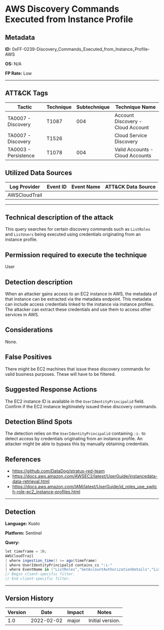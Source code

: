 # AWS Discovery Commands Executed from Instance Profile

## Metadata
**ID:** 0xFF-0239-Discovery_Commands_Executed_from_Instance_Profile-AWS

**OS:** N/A

**FP Rate:** Low

---

## ATT&CK Tags

| Tactic | Technique | Subtechnique | Technique Name |
|---|---|---| --- |
| TA0007 - Discovery | T1087 | 004 | Account Discovery - Cloud Account|
| TA0007 - Discovery | T1526 |  | Cloud Service Discovery|
| TA0003 - Persistence | T1078 | 004 | Valid Accounts - Cloud Accounts|

## Utilized Data Sources

| Log Provider | Event ID | Event Name | ATT&CK Data Source |
|---------|---------|----------|---------|
|AWSCloudTrail||||
---

## Technical description of the attack
​This query searches for certain discovery commands such as `ListRoles` and `ListUsers` being executed using credentials originating from an instance profile.


## Permission required to execute the technique
User

## Detection description
When an attacker gains access to an EC2 instance in AWS, the metadata of that instance can be extracted via the metadata endpoint. This metadata can include access credentials linked to the instance via instance profiles. The attacker can extract these credentials and use them to access other services in AWS.


## Considerations
None.


## False Positives
There might be EC2 machines that issue these discovery commands for valid business purposes. These will have to be filtered.


## Suggested Response Actions
The EC2 instance ID is available in the `UserIdentityPrincipalid` field. Confirm if the EC2 instance legitimately issued these discovery commands.


## Detection Blind Spots
The detection relies on the `UserIdentityPrincipalid` containing `:i-` to detect access by credentials originating from an instance profile. An attacker might be able to bypass this by manually obtaining credentials.


## References
* https://github.com/DataDog/stratus-red-team
* https://docs.aws.amazon.com/AWSEC2/latest/UserGuide/instancedata-data-retrieval.html
* https://docs.aws.amazon.com/IAM/latest/UserGuide/id_roles_use_switch-role-ec2_instance-profiles.html

---

## Detection

**Language:** Kusto

**Platform:** Sentinel

**Query:**
```C#
let timeframe = 1h;
AWSCloudTrail
| where ingestion_time() >= ago(timeframe)
| where UserIdentityPrincipalid contains_cs ":i-"
| where EventName in ("ListRoles","GetAccountAuthorizationDetails","ListUsers")
// Begin client-specific filter.
// End client-specific filter.
```


---

## Version History
| Version | Date | Impact | Notes |
|---------|------|--------|------|
| 1.0  | 2022-02-02| major | Initial version. |